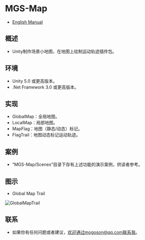 ﻿# MGS-Map
- [English Manual](./README.md)

## 概述
- Unity制作场景小地图，在地图上绘制运动轨迹插件包。

## 环境
- Unity 5.0 或更高版本。
- .Net Framework 3.0 或更高版本。

## 实现
- GlobalMap：全局地图。
- LocalMap：局部地图。
- MapFlag：地图（静态/动态）标记。
- FlagTrail：地图动态标记运动轨迹。

## 案例
- “MGS-Map/Scenes”目录下存有上述功能的演示案例，供读者参考。

## 图示
- Global Map Trail

![GlobalMapTrail](./Attachments/GlobalMapTrail.gif)

## 联系
- 如果你有任何问题或者建议，欢迎通过mogoson@qq.com联系我。